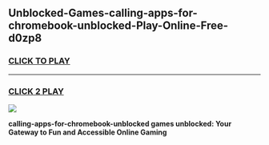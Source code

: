 
## Unblocked-Games-calling-apps-for-chromebook-unblocked-Play-Online-Free-d0zp8
<h3>
<a href="https://premium76.site?title=calling-apps-for-chromebook-unblocked&ref=26A">CLICK TO PLAY</a></h3>
<hr>

<h3>
<a href="https://premium76.site?title=calling-apps-for-chromebook-unblocked&ref=26A">CLICK 2 PLAY</a>
  
</h3>

<a href="https://premium76.site?title=calling-apps-for-chromebook-unblocked&ref=26A"><img src="https://clearcache.store/games.png"></a>


**calling-apps-for-chromebook-unblocked games unblocked: Your Gateway to Fun and Accessible Online Gaming**
